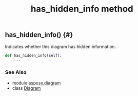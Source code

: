 ﻿---
title: has_hidden_info method
second_title: Aspose.Diagram for Python via .NET API References
description: 
type: docs
weight: 90
url: /python-net/aspose.diagram/diagram/has_hidden_info/
is_root: false
---

## has_hidden_info() {#}

Indicates whether this diagram has hidden information.



```python
def has_hidden_info(self):
    ...
```





### See Also
* module [aspose.diagram](../../)
* class [Diagram](/diagram/python-net/aspose.diagram/diagram)
